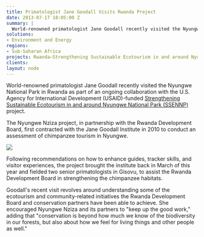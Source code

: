 ```yaml
---
title: Primatologist Jane Goodall Visits Rwanda Project
date: 2013-07-17 18:05:00 Z
summary: |
  World-renowned primatologist Jane Goodall recently visited the Nyungwe National Park in Rwanda as part of an ongoing collaboration with the U.S. Agency for International Development (USAID)-funded [Strengthening Sustainable Ecotourism in and around Nyungwe National Park (SSENNP)](/our-work/projects/rwanda-strengthening-sustainable-ecotourism-and-around-nyungwe-national-park) project.
solutions:
- Environment and Energy
regions:
- Sub-Saharan Africa
projects: Rwanda—Strengthening Sustainable Ecotourism in and around Nyungwe National Park (SSENNP)
clients:
layout: node
---
```

World-renowned primatologist Jane Goodall recently visited the Nyungwe National Park in Rwanda as part of an ongoing collaboration with the U.S. Agency for International Development (USAID)-funded [Strengthening Sustainable Ecotourism in and around Nyungwe National Park (SSENNP)][1] project.

The Nyungwe Nziza project, in partnership with the Rwanda Development Board, first contracted with the Jane Goodall Institute in 2010 to conduct an assessment of chimpanzee tourism in Nyungwe.

![][2]

Following recommendations on how to enhance guides, tracker skills, and visitor experiences, the project brought the institute back in March of this year and fielded two senior primatologists in Gisovu, to assist the Rwanda Development Board in strengthening the chimpanzee habitats.

Goodall's recent visit revolves around understanding some of the ecotourism and community-related initiatives the Rwanda Development Board and conservation partners have been able to achieve. She encouraged Nyungwe Nziza and its partners to "keep up the good work," adding that "conservation is beyond how much we know of the biodiversity in our forests, but also about how we feel for living things and other people as well."

[1]: /our-work/projects/rwanda-strengthening-sustainable-ecotourism-and-around-nyungwe-national-park
[2]: /assets/images/news/Goodall.jpg
